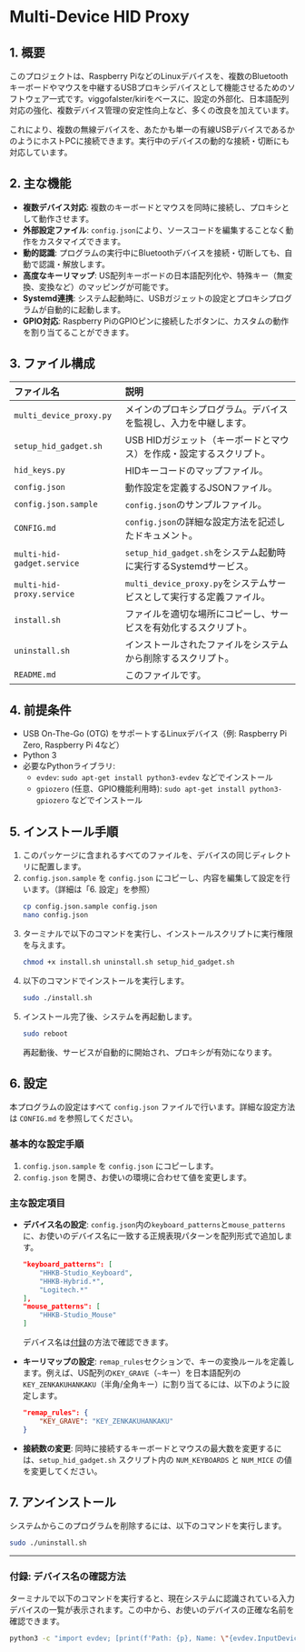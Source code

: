 # Multi-Device HID Proxy

## 1. 概要

このプロジェクトは、Raspberry PiなどのLinuxデバイスを、複数のBluetoothキーボードやマウスを中継するUSBプロキシデバイスとして機能させるためのソフトウェア一式です。viggofalster/kiriをベースに、設定の外部化、日本語配列対応の強化、複数デバイス管理の安定性向上など、多くの改良を加えています。

これにより、複数の無線デバイスを、あたかも単一の有線USBデバイスであるかのようにホストPCに接続できます。実行中のデバイスの動的な接続・切断にも対応しています。

## 2. 主な機能

*   **複数デバイス対応**: 複数のキーボードとマウスを同時に接続し、プロキシとして動作させます。
*   **外部設定ファイル**: `config.json`により、ソースコードを編集することなく動作をカスタマイズできます。
*   **動的認識**: プログラムの実行中にBluetoothデバイスを接続・切断しても、自動で認識・解放します。
*   **高度なキーリマップ**: US配列キーボードの日本語配列化や、特殊キー（無変換、変換など）のマッピングが可能です。
*   **Systemd連携**: システム起動時に、USBガジェットの設定とプロキシプログラムが自動的に起動します。
*   **GPIO対応**: Raspberry PiのGPIOピンに接続したボタンに、カスタムの動作を割り当てることができます。

## 3. ファイル構成

| ファイル名 | 説明 |
| :--- | :--- |
| `multi_device_proxy.py` | メインのプロキシプログラム。デバイスを監視し、入力を中継します。 |
| `setup_hid_gadget.sh` | USB HIDガジェット（キーボードとマウス）を作成・設定するスクリプト。 |
| `hid_keys.py` | HIDキーコードのマップファイル。 |
| `config.json` | 動作設定を定義するJSONファイル。 |
| `config.json.sample` | `config.json`のサンプルファイル。 |
| `CONFIG.md` | `config.json`の詳細な設定方法を記述したドキュメント。 |
| `multi-hid-gadget.service` | `setup_hid_gadget.sh`をシステム起動時に実行するSystemdサービス。 |
| `multi-hid-proxy.service` | `multi_device_proxy.py`をシステムサービスとして実行する定義ファイル。 |
| `install.sh` | ファイルを適切な場所にコピーし、サービスを有効化するスクリプト。 |
| `uninstall.sh` | インストールされたファイルをシステムから削除するスクリプト。 |
| `README.md` | このファイルです。 |

## 4. 前提条件

*   USB On-The-Go (OTG) をサポートするLinuxデバイス（例: Raspberry Pi Zero, Raspberry Pi 4など）
*   Python 3
*   必要なPythonライブラリ:
    *   `evdev`: `sudo apt-get install python3-evdev` などでインストール
    *   `gpiozero` (任意、GPIO機能利用時): `sudo apt-get install python3-gpiozero` などでインストール

## 5. インストール手順

1.  このパッケージに含まれるすべてのファイルを、デバイスの同じディレクトリに配置します。
2.  `config.json.sample` を `config.json` にコピーし、内容を編集して設定を行います。（詳細は「6. 設定」を参照）
    ```bash
    cp config.json.sample config.json
    nano config.json
    ```
3.  ターミナルで以下のコマンドを実行し、インストールスクリプトに実行権限を与えます。
    ```bash
    chmod +x install.sh uninstall.sh setup_hid_gadget.sh
    ```
4.  以下のコマンドでインストールを実行します。
    ```bash
    sudo ./install.sh
    ```
5.  インストール完了後、システムを再起動します。
    ```bash
    sudo reboot
    ```
    再起動後、サービスが自動的に開始され、プロキシが有効になります。

## 6. 設定

本プログラムの設定はすべて `config.json` ファイルで行います。詳細な設定方法は `CONFIG.md` を参照してください。

### 基本的な設定手順

1.  `config.json.sample` を `config.json` にコピーします。
2.  `config.json` を開き、お使いの環境に合わせて値を変更します。

### 主な設定項目

*   **デバイス名の設定**:
    `config.json`内の`keyboard_patterns`と`mouse_patterns`に、お使いのデバイス名に一致する正規表現パターンを配列形式で追加します。
    ```json
    "keyboard_patterns": [
        "HHKB-Studio_Keyboard",
        "HHKB-Hybrid.*",
        "Logitech.*"
    ],
    "mouse_patterns": [
        "HHKB-Studio_Mouse"
    ]
    ```
    デバイス名は[付録](#付録-デバイス名の確認方法)の方法で確認できます。

*   **キーリマップの設定**:
    `remap_rules`セクションで、キーの変換ルールを定義します。例えば、US配列の`KEY_GRAVE`（`~`キー）を日本語配列の`KEY_ZENKAKUHANKAKU`（半角/全角キー）に割り当てるには、以下のように設定します。
    ```json
    "remap_rules": {
        "KEY_GRAVE": "KEY_ZENKAKUHANKAKU"
    }
    ```

*   **接続数の変更**:
    同時に接続するキーボードとマウスの最大数を変更するには、`setup_hid_gadget.sh` スクリプト内の `NUM_KEYBOARDS` と `NUM_MICE` の値を変更してください。

## 7. アンインストール

システムからこのプログラムを削除するには、以下のコマンドを実行します。
```bash
sudo ./uninstall.sh
```

---

### 付録: デバイス名の確認方法

ターミナルで以下のコマンドを実行すると、現在システムに認識されている入力デバイスの一覧が表示されます。この中から、お使いのデバイスの正確な名前を確認できます。
```bash
python3 -c "import evdev; [print(f'Path: {p}, Name: \"{evdev.InputDevice(p).name}\"') for p in evdev.list_devices()]"
```

